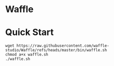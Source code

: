 # Waffle

# Quick Start
```
wget https://raw.githubusercontent.com/waffle-studio/Waffle/refs/heads/master/bin/waffle.sh
chmod a+x waffle.sh
./waffle.sh
```
